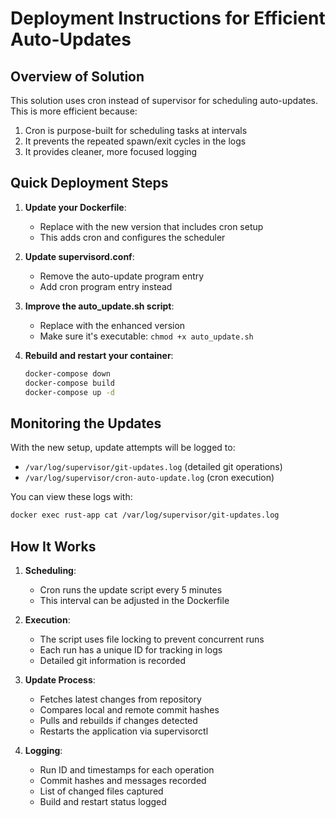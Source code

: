 # Deployment Instructions for Efficient Auto-Updates

## Overview of Solution

This solution uses cron instead of supervisor for scheduling auto-updates. This is more efficient because:

1. Cron is purpose-built for scheduling tasks at intervals
2. It prevents the repeated spawn/exit cycles in the logs
3. It provides cleaner, more focused logging

## Quick Deployment Steps

1. **Update your Dockerfile**:
   - Replace with the new version that includes cron setup
   - This adds cron and configures the scheduler

2. **Update supervisord.conf**:
   - Remove the auto-update program entry
   - Add cron program entry instead

3. **Improve the auto_update.sh script**:
   - Replace with the enhanced version
   - Make sure it's executable: `chmod +x auto_update.sh`

4. **Rebuild and restart your container**:
   ```bash
   docker-compose down
   docker-compose build
   docker-compose up -d
   ```

## Monitoring the Updates

With the new setup, update attempts will be logged to:
- `/var/log/supervisor/git-updates.log` (detailed git operations)
- `/var/log/supervisor/cron-auto-update.log` (cron execution)

You can view these logs with:
```bash
docker exec rust-app cat /var/log/supervisor/git-updates.log
```

## How It Works

1. **Scheduling**: 
   - Cron runs the update script every 5 minutes
   - This interval can be adjusted in the Dockerfile

2. **Execution**:
   - The script uses file locking to prevent concurrent runs
   - Each run has a unique ID for tracking in logs
   - Detailed git information is recorded

3. **Update Process**:
   - Fetches latest changes from repository
   - Compares local and remote commit hashes
   - Pulls and rebuilds if changes detected
   - Restarts the application via supervisorctl

4. **Logging**:
   - Run ID and timestamps for each operation
   - Commit hashes and messages recorded
   - List of changed files captured
   - Build and restart status logged
